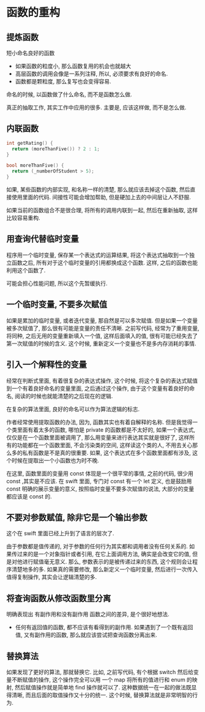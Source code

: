 # 函数的重构

## 提炼函数

短小命名良好的函数

* 如果函数的粒度小, 那么函数复用的机会也就越大
* 高层函数的调用会像是一系列注释, 所以, 必须要求有良好的命名.
* 函数都是颗粒度, 那么复写也会变得容易.

命名的时候, 以函数做了什么命名, 而不是函数怎么做.

真正的抽取工作, 其实工作中应用的很多. 主要是, 应该这样做, 而不是怎么做.

## 内联函数

```cpp
int getRating() {
  return (moreThanFive()) ? 2 : 1;
}

bool moreThanFive() {
  return (_numberOfStudent > 5);
}
```

如果, 某些函数的内部实现, 和名称一样的清楚, 那么就应该去掉这个函数, 然后直接使用里面的代码. 间接性可能会增加帮助, 但是硬加上去的中间层让人不舒服.

如果当前的函数组合不是很合理, 将所有的调用内联到一起, 然后在重新抽取, 这样比较容易重构.

## 用查询代替临时变量

程序用一个临时变量, 保存某一个表达式的运算结果, 将这个表达式抽取到一个独立函数之后, 所有对于这个临时变量的引用都换成这个函数. 这样, 之后的函数也能利用这个函数了.

可能会担心性能问题, 所以这个先暂缓执行.

## 一个临时变量, 不要多次赋值

如果是累加的临时变量, 或者迭代变量, 那自然是可以多次赋值. 但是如果一个变量被多次赋值了, 那么很有可能是变量的责任不清晰. 之前写代码, 经常为了重用变量, 将同种, 之后无用的变量重新填入一个值, 这样后面填入的值, 很有可能已经失去了第一次赋值的时候的含义. 这个时候, 重新定义一个变量也不是多内存消耗的事情.

## 引入一个解释性的变量

经常在判断式里面, 有着很复杂的表达式操作, 这个时候, 将这个复杂的表达式赋值到一个有着良好命名的变量里面, 之后通过这个操作, 由于这个变量有着良好的命名, 阅读的时候也就能清楚的之后现在的逻辑.

在复杂的算法里面, 良好的命名可以作为算法逻辑的标志.

作者经常使用提取函数的办法, 因为, 函数其实也有着自解释的名称. 但是我觉得一个类里面有着太多的函数, 哪怕是 private 的函数都是不太好的, 如果一个表达式, 仅仅是在一个函数里面被调用了, 那么用变量来进行表达其实就是很好了, 这样所有的功能都在一个函数里面, 不会污染类的空间, 这样读这个类的人, 不用去关心那么多的私有函数是不是真的很重要. 如果, 这个表达式在多个函数里面都有涉及, 这个时候在提取出一个小函数也为时不晚.

在这里, 函数里面的变量用 const 体现是一个很平常的事情, 之前的代码, 很少用 const ,其实是不应该. 在 swift 里面, 专门对 const 有一个 let 定义, 也是鼓励用 const 明确的展示变量的意义, 按照临时变量不要多次赋值的说法, 大部分的变量都应该是 const 的.

## 不要对参数赋值, 除非它是一个输出参数

这个在 swift 里面已经上升到了语言的层次了.

由于参数都是值传递的, 对于参数的任何行为其实都和调用者没有任何关系的. 如果传过来的是一个对象指针或者引用, 在它上面调用方法, 确实是会改变它的值, 但是对他进行赋值毫无意义. 那么, 参数表示的是被传递过来的东西, 这个规则会让程序清楚地多的多. 如果真的需要修改, 那么新定义一个临时变量, 然后进行一次传入值得复制操作, 其实会让逻辑清楚的多.

## 将查询函数从修改函数里分离

明确表现出 有副作用和没有副作用 函数之间的差异, 是个很好地想法.

* 任何有返回值的函数, 都不应该有看得到的副作用. 如果遇到了一个既有返回值, 又有副作用的函数, 那么就应该尝试把查询函数分离出来.

## 替换算法

如果发现了更好的算法, 那就替换它. 比如, 之前写代码, 有个根据 switch 然后给变量不断赋值的操作, 这个操作完全可以用 一个 map 将所有的值进行和 enum 的映射, 然后赋值操作就是简单地 find 操作就可以了. 这种数据统一在一起的做法既显得清晰, 而且后面的取值操作又十分的统一. 这个时候, 替换算法就是非常明智的行为.
